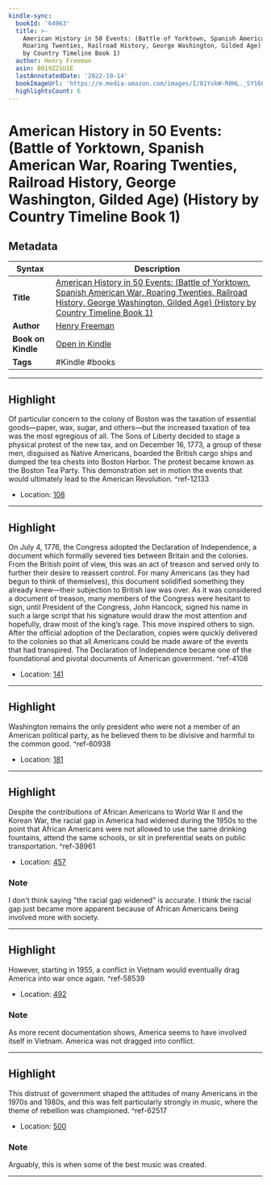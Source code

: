 ```yaml
---
kindle-sync:
  bookId: '64963'
  title: >-
    American History in 50 Events: (Battle of Yorktown, Spanish American War,
    Roaring Twenties, Railroad History, George Washington, Gilded Age) (History
    by Country Timeline Book 1)
  author: Henry Freeman
  asin: B019Z2SU1E
  lastAnnotatedDate: '2022-10-14'
  bookImageUrl: 'https://m.media-amazon.com/images/I/81YskW-R0HL._SY160.jpg'
  highlightsCount: 6
---
```

# American History in 50 Events: (Battle of Yorktown, Spanish American War, Roaring Twenties, Railroad History, George Washington, Gilded Age) (History by Country Timeline Book 1)

## Metadata

| Syntax | Description |
| ---------- | ---------- |
| **Title** | [American History in 50 Events: (Battle of Yorktown, Spanish American War, Roaring Twenties, Railroad History, George Washington, Gilded Age) (History by Country Timeline Book 1)](https://www.amazon.com/dp/B019Z2SU1E) |
| **Author** | [Henry Freeman](https://www.amazon.comundefined) |
| **Book on Kindle** | <a href="kindle://book?action=open&asin=B019Z2SU1E" target="_blank">Open in Kindle</a> |
| **Tags** | #Kindle #books |

---

## Highlight

Of particular concern to the colony of Boston was the taxation of essential goods—paper, wax, sugar, and others—but the increased taxation of tea was the most egregious of all. The Sons of Liberty decided to stage a physical protest of the new tax, and on December 16, 1773, a group of these men, disguised as Native Americans, boarded the British cargo ships and dumped the tea chests into Boston Harbor. The protest became known as the Boston Tea Party. This demonstration set in motion the events that would ultimately lead to the American Revolution. ^ref-12133
- Location: [108](kindle://book?action=open&asin=B019Z2SU1E&location=108)

---
## Highlight

On July 4, 1776, the Congress adopted the Declaration of Independence, a document which formally severed ties between Britain and the colonies. From the British point of view, this was an act of treason and served only to further their desire to reassert control. For many Americans (as they had begun to think of themselves), this document solidified something they already knew—their subjection to British law was over. As it was considered a document of treason, many members of the Congress were hesitant to sign, until President of the Congress, John Hancock, signed his name in such a large script that his signature would draw the most attention and hopefully, draw most of the king’s rage. This move inspired others to sign. After the official adoption of the Declaration, copies were quickly delivered to the colonies so that all Americans could be made aware of the events that had transpired. The Declaration of Independence became one of the foundational and pivotal documents of American government. ^ref-4108
- Location: [141](kindle://book?action=open&asin=B019Z2SU1E&location=141)

---
## Highlight

Washington remains the only president who were not a member of an American political party, as he believed them to be divisive and harmful to the common good. ^ref-60938
- Location: [181](kindle://book?action=open&asin=B019Z2SU1E&location=181)

---
## Highlight

Despite the contributions of African Americans to World War II and the Korean War, the racial gap in America had widened during the 1950s to the point that African Americans were not allowed to use the same drinking fountains, attend the same schools, or sit in preferential seats on public transportation. ^ref-38961
- Location: [457](kindle://book?action=open&asin=B019Z2SU1E&location=457)

### Note
I don't think saying "the racial gap widened" is accurate. I think the racial gap just became more apparent because of African Americans being involved more with society.

---
## Highlight

However, starting in 1955, a conflict in Vietnam would eventually drag America into war once again. ^ref-58539
- Location: [492](kindle://book?action=open&asin=B019Z2SU1E&location=492)

### Note
As more recent documentation shows, America seems to have involved itself in Vietnam. America was not dragged into conflict.

---
## Highlight

This distrust of government shaped the attitudes of many Americans in the 1970s and 1980s, and this was felt particularly strongly in music, where the theme of rebellion was championed. ^ref-62517
- Location: [500](kindle://book?action=open&asin=B019Z2SU1E&location=500)

### Note
Arguably, this is when some of the best music was created.

---
